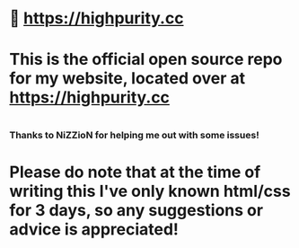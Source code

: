 # 👋 https://highpurity.cc

# This is the official open source repo for my website, located over at https://highpurity.cc
# <h3>Thanks to NiZZioN for helping me out with some issues! <h3>

# Please do note that at the time of writing this I've only known html/css for 3 days, so any suggestions or advice is appreciated!
